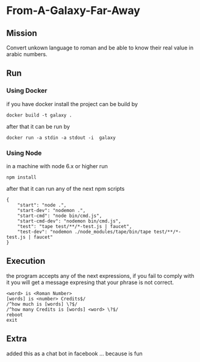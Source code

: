 # From-A-Galaxy-Far-Away

## Mission

 Convert unkown language to roman and be able to know their real value in arabic numbers.

## Run

### Using Docker

if you have docker install the project can be build by 
```
docker build -t galaxy .
```
after that it can be run by
```
docker run -a stdin -a stdout -i  galaxy
```

### Using Node

in a machine with node 6.x or higher run
```
npm install
```
after that it can run any of the next npm scripts
```
{
    "start": "node .",
    "start-dev": "nodemon .",
    "start-cmd": "node bin/cmd.js",
    "start-cmd-dev": "nodemon bin/cmd.js",
    "test": "tape test/**/*-test.js | faucet",
    "test-dev": "nodemon ./node_modules/tape/bin/tape test/**/*-test.js | faucet"
}
```

## Execution

the program accepts any of the next expressions, if you fail to comply with it you will get a message expresing that your phrase is not correct.
```
<word> is <Roman Number>
[words] is <number> Credits$/
/^how much is [words] \?$/
/^how many Credits is [words] <word> \?$/
reboot
exit
```

## Extra 

added this as a chat bot in facebook ... because is fun